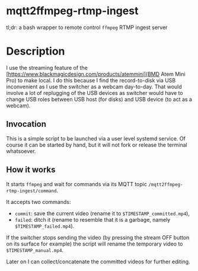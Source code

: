 # mqtt2ffmpeg-rtmp-ingest

tl;dr: a bash wrapper to remote control `ffmpeg` RTMP ingest server 

# Description

I use the streaming feature of the [https://www.blackmagicdesign.com/products/atemmini](BMD Atem Mini Pro) to make local. I do this because I find the record-to-disk via USB inconvenient as I use the switcher as a webcam day-to-day. That would involve a lot of replugging of the USB devices as switcher would have to change USB roles between USB host (for disks) and USB device (to act as a webcam).

## Invocation

This is a simple script to be launched via a user level systemd service. Of course it can be started by hand, but it will not fork or release the terminal whatsoever.

## How it works

It starts `ffmpeg` and wait for commands via its MQTT topic `/mqtt2ffmpeg-rtmp-ingest/command`.

It accepts two commands:
- `commit`: save the current video (rename it to `$TIMESTAMP_committed.mp4`),
- `failed`: ditch it (rename to resemble that it is a garbage, namely `$TIMESTAMP_failed.mp4`).

If the switcher stops sending the video (by pressing the stream OFF button on its surface for example) the script will rename the temporary video to `$TIMESTAMP_manual.mp4`.

Later on I can collect/concatenate the committed videos for further editing.
